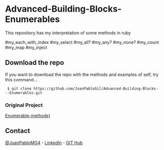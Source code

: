 # Advanced-Building-Blocks-Enumerables
This repository has my interpretation of some methods in ruby

#my_each_with_index 
#my_select
#my_all?
#my_any?
#my_none?
#my_count
#my_map
#my_inject

## Download the repo 
If you want to download the repo with the methods and examples of self, try this command...

     $ git clone https://github.com/JuanPabloGil/Advanced-Building-Blocks---Enumerables.git

### Original Project
[Enumerable-methods)](https://www.theodinproject.com/courses/ruby-programming/lessons/advanced-building-blocks#project-2-enumerable-methods)

<!-- CONTACT -->
## Contact
  [@JuanPabloMG4](https://twitter.com/JuanPabloMG4) - 
  [LinkedIn](https://www.linkedin.com/in/juan-pablo-gil-1321a515a/) - 
  [GIT Hub](https://github.com/JuanPabloGil)

 
